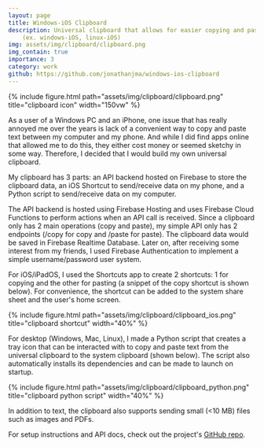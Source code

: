 ```yaml
---
layout: page
title: Windows-iOS Clipboard
description: Universal clipboard that allows for easier copying and pasting across different operating systems
    (ex. windows-iOS, linux-iOS)
img: assets/img/clipboard/clipboard.png
img_contain: true
importance: 3
category: work
github: https://github.com/jonathanjma/windows-ios-clipboard
---
```


<div class="row">
    <div class="col-sm my-3 text-center">
        {% include figure.html path="assets/img/clipboard/clipboard.png" title="clipboard icon" width="150vw" %}
    </div>
</div>

As a user of a Windows PC and an iPhone, one issue that has really annoyed me over the years is lack of
a convenient way to copy and paste text between my computer and my phone. And while I did find apps
online that allowed me to do this, they either cost money or seemed sketchy in some way. Therefore, I
decided that I would build my own universal clipboard.

My clipboard has 3 parts: an API backend hosted on Firebase to store the clipboard data, an iOS Shortcut
to send/receive data on my phone, and a Python script to send/receive data on my computer.

The API backend is hosted using Firebase Hosting and uses Firebase Cloud Functions to perform actions
when an API call is received. Since a clipboard only has 2 main operations (copy and paste), my simple
API only has 2 endpoints (/copy for copy and /paste for paste). The clipboard data would be saved in Firebase
Realtime Database. Later on, after receiving some interest from my friends, I used Firebase Authentication to
implement a simple username/password user system.

For iOS/iPadOS, I used the Shortcuts app to create 2 shortcuts: 1 for copying and the other for pasting
(a snippet of the copy shortcut is shown below). For convenience, the shortcut can be added to the 
system share sheet and the user's home screen.

<div class="row">
    <div class="col-sm my-3 text-center">
        {% include figure.html path="assets/img/clipboard/clipboard_ios.png" title="clipboard shortcut" width="40%" %}
    </div>
</div>

For desktop (Windows, Mac, Linux), I made a Python script that creates a tray icon that can be interacted with
to copy and paste text from the universal clipboard to the system clipboard (shown below). The script also
automatically installs its dependencies and can be made to launch on startup.

<div class="row">
    <div class="col-sm my-3 text-center">
        {% include figure.html path="assets/img/clipboard/clipboard_python.png" title="clipboard python script" width="40%" %}
    </div>
</div>

In addition to text, the clipboard also supports sending small (<10 MB) files such as images and PDFs.

For setup instructions and API docs, check out the project's [GitHub repo](https://github.com/jonathanjma/windows-ios-clipboard).